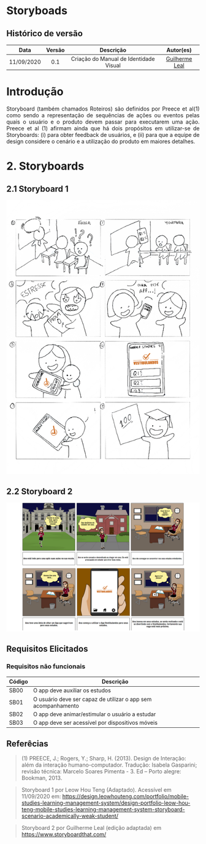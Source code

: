 # Storyboads

## Histórico de versão
| Data | Versão | Descrição | Autor(es) |
| :--: | :----: | :-------: | :-------: |
|11/09/2020| 0.1 | Criação do Manual de Identidade Visual| [Guilherme Leal](https://github.com/gleal17)|

# Introdução

<p align="justify">Storyboard (também chamados Roteiros) são definidos por Preece et al(1) como sendo a representação de sequências de ações ou eventos pelas quais o usuário e o produto devem passar para executarem uma ação. Preece et al (1) afirmam ainda que há dois propósitos em utilizar-se de Storyboards: (i) para obter feedback de usuários, e (ii) para que a equipe de design considere o cenário e a utilização do produto em maiores detalhes. </p>

# 2. Storyboards

## 2.1 Storyboard 1

![Storyboard 1](../../img/storyboard/story1.jpg)


## 2.2 Storyboard 2

![Storyboard 2](../../img/storyboard/story2.jpg)

## Requisitos Elicitados


### Requisitos não funcionais

| Código | Descrição |
|--------|-----------|
|SB00| O app deve auxiliar os estudos|
|SB01| O usuário deve ser capaz de utilizar o app sem acompanhamento|
|SB02| O app deve animar/estimular o usuário a estudar|
|SB03| O app deve ser acessível por dispositivos móveis |

## Referêcias

>(1) PREECE, J.; Rogers, Y.; Sharp, H. (2013). Design de Interação: além da interação humano-computador. Tradução: Isabela Gasparini; revisão técnica: Marcelo Soares Pimenta - 3. Ed – Porto alegre: Bookman, 2013. 

>Storyboard 1 por Leow Hou Teng (Adaptado). Acessível em 11/09/2020 em:
https://design.leowhouteng.com/portfolio/mobile-studies-learning-management-system/design-portfolio-leow-hou-teng-mobile-studies-learning-management-system-storyboard-scenario-academically-weak-student/

>Storyboard 2 por Guilherme Leal (edição adaptada) em https://www.storyboardthat.com/